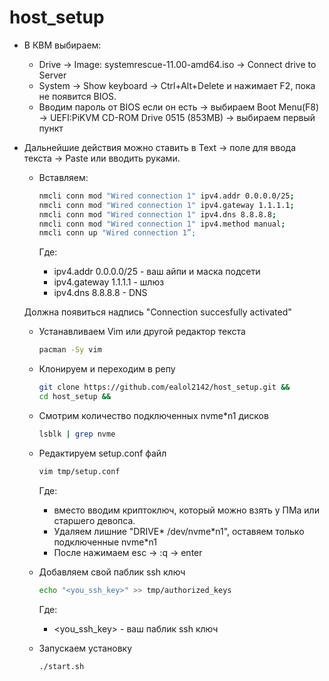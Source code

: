 # host_setup

- В КВМ выбираем:
    - Drive -> Image: systemrescue-11.00-amd64.iso -> Connect drive to Server 
    - System -> Show keyboard -> Ctrl+Alt+Delete и нажимает F2, пока не появится BIOS.
    - Вводим пароль от BIOS если он есть -> выбираем Boot Menu(F8) -> UEFI:PiKVM CD-ROM Drive 0515 (853MB) -> выбираем первый пункт

- Дальнейшие действия можно ставить в Text -> поле для ввода текста -> Paste или вводить руками.

    - Вставляем:

        ``` bash
        nmcli conn mod "Wired connection 1" ipv4.addr 0.0.0.0/25;
        nmcli conn mod "Wired connection 1" ipv4.gateway 1.1.1.1;
        nmcli conn mod "Wired connection 1" ipv4.dns 8.8.8.8;
        nmcli conn mod "Wired connection 1" ipv4.method manual;
        nmcli conn up "Wired connection 1”;
        ```
        Где:    
        - ipv4.addr 0.0.0.0/25 - ваш айпи и маска подсети
        - ipv4.gateway 1.1.1.1 - шлюз
        - ipv4.dns 8.8.8.8 - DNS

    Должна появиться надпись "Connection succesfully activated"

    - Устанавливаем Vim или другой редактор текста

        ``` bash
        pacman -Sy vim 
        ```

    - Клонируем и переходим в репу

        ``` bash
        git clone https://github.com/ealol2142/host_setup.git &&
        cd host_setup &&
        ```

    - Смотрим количество подключенных nvme*n1 дисков 

        ``` bash
        lsblk | grep nvme
        ```
    - Редактируем setup.conf файл

        ``` bash
        vim tmp/setup.conf
        ```
        Где:
        - вместо <enter CRYPTPASSWORD> вводим криптоключ, который можно взять у ПМа или старшего девопса.
        - Удаляем лишние "DRIVE* /dev/nvme*n1", оставяем только подключенные nvme\*n1
        - После нажимаем esc -> :q -> enter

    - Добавляем свой паблик ssh ключ 

        ``` bash
        echo "<you_ssh_key>" >> tmp/authorized_keys
        ```
        Где:
         - <you_ssh_key> - ваш паблик ssh ключ

    - Запускаем установку

        ``` bash
        ./start.sh
        ```